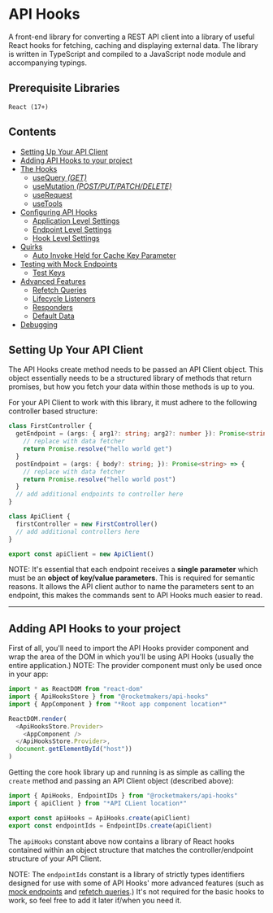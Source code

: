 # API Hooks

A front-end library for converting a REST API client into a library of useful React hooks for fetching, caching and displaying external data. The library is written in TypeScript and compiled to a JavaScript node module and accompanying typings.

## Prerequisite Libraries

```
React (17+)
```

## Contents

* [Setting Up Your API Client](#setting-up-your-api-client)
* [Adding API Hooks to your project](#adding-api-hooks-to-your-project)
* [The Hooks](docs/hooks.md)
  * [useQuery _(GET)_](docs/hooks.md#usequery-get)
  * [useMutation _(POST/PUT/PATCH/DELETE)_](docs/hooks.md#usemutation-postputpatchdelete)
  * [useRequest](docs/hooks.md#userequest)
  * [useTools](docs/hooks.md#usetools)
* [Configuring API Hooks](docs/config.md)
  * [Application Level Settings](docs/config.md#application-level-settings)
  * [Endpoint Level Settings](docs/config.md#endpoint-level-settings)
  * [Hook Level Settings](docs/config.md#hook-level-settings)
* [Quirks](docs/quirks.md)
  * [Auto Invoke Held for Cache Key Parameter](docs/quirks.md#auto-invoke-held-for-cache-key-parameter)
* [Testing with Mock Endpoints](docs/testing.md)
  * [Test Keys](docs/testing.md#2-using-"test-keys")
* [Advanced Features](docs/advanced.md)
  * [Refetch Queries](docs/advanced.md#refetch-queries)
  * [Lifecycle Listeners](docs/advanced.md#lifecycle-listeners)
  * [Responders](docs/advanced.md#responders)
  * [Default Data](docs/advanced.md#default-data)
* [Debugging](docs/debugging.md)

## Setting Up Your API Client

The API Hooks create method needs to be passed an API Client object. This object essentially needs to be a structured library of methods that return promises, but how you fetch your data within those methods is up to you.

For your API Client to work with this library, it must adhere to the following controller based structure:

```TypeScript
class FirstController {
  getEndpoint = (args: { arg1?: string; arg2?: number }): Promise<string> => {
    // replace with data fetcher
    return Promise.resolve("hello world get")
  }
  postEndpoint = (args: { body?: string; }): Promise<string> => {
    // replace with data fetcher
    return Promise.resolve("hello world post")
  }
  // add additional endpoints to controller here
}

class ApiClient {
  firstController = new FirstController()
  // add additional controllers here
}

export const apiClient = new ApiClient()
```

NOTE: It's essential that each endpoint receives a **single parameter** which must be an **object of key/value parameters**. This is required for semantic reasons. It allows the API client author to name the parameters sent to an endpoint, this makes the commands sent to API Hooks much easier to read.

---

## Adding API Hooks to your project

First of all, you'll need to import the API Hooks provider component and wrap the area of the DOM in which you'll be using API Hooks (usually the entire application.) NOTE: The provider component must only be used once in your app:

```TypeScript
import * as ReactDOM from "react-dom"
import { ApiHooksStore } from "@rocketmakers/api-hooks"
import { AppComponent } from "*Root app component location*"

ReactDOM.render(
  <ApiHooksStore.Provider>
    <AppComponent />
  </ApiHooksStore.Provider>,
  document.getElementById("host"))
)
```

Getting the core hook library up and running is as simple as calling the `create` method and passing an API Client object (described above):

```TypeScript
import { ApiHooks, EndpointIDs } from "@rocketmakers/api-hooks"
import { apiClient } from "*API CLient location*"

export const apiHooks = ApiHooks.create(apiClient)
export const endpointIds = EndpointIDs.create(apiClient)

```

The `apiHooks` constant above now contains a library of React hooks contained within an object structure that matches the controller/endpoint structure of your API Client.

NOTE: The `endpointIds` constant is a library of strictly types identifiers designed for use with some of API Hooks' more advanced features (such as [mock endpoints](docs/testing.md#testing-with-mock-endpoints) and [refetch queries](docs/advanced.md#refetch-queries).) It's not required for the basic hooks to work, so feel free to add it later if/when you need it.